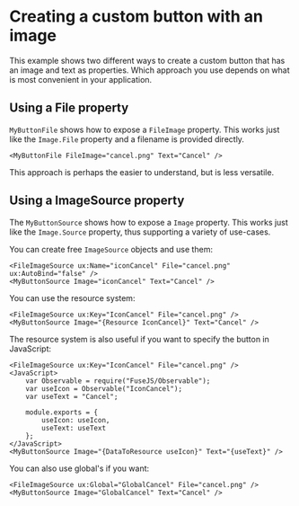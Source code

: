 # Creating a custom button with an image

This example shows two different ways to create a custom button that has an image and text as properties. Which approach you use depends on what is most convenient in your application.

## Using a File property

`MyButtonFile` shows how to expose a `FileImage` property. This works just like the `Image.File` property and a filename is provided directly.

	<MyButtonFile FileImage="cancel.png" Text="Cancel" />
	
This approach is perhaps the easier to understand, but is less versatile.
	
## Using a ImageSource property

The `MyButtonSource` shows how to expose a `Image` property. This works just like the `Image.Source` property, thus supporting a variety of use-cases.

You can create free `ImageSource` objects and use them:

	<FileImageSource ux:Name="iconCancel" File="cancel.png" ux:AutoBind="false" />
	<MyButtonSource Image="iconCancel" Text="Cancel" />
	
You can use the resource system:

	<FileImageSource ux:Key="IconCancel" File="cancel.png" />
	<MyButtonSource Image="{Resource IconCancel}" Text="Cancel" />
	
The resource system is also useful if you want to specify the button in JavaScript:

	<FileImageSource ux:Key="IconCancel" File="cancel.png" />
	<JavaScript>
		var Observable = require("FuseJS/Observable");
		var useIcon = Observable("IconCancel");
		var useText = "Cancel";

		module.exports = {
			useIcon: useIcon,
			useText: useText
		};
	</JavaScript>
	<MyButtonSource Image="{DataToResource useIcon}" Text="{useText}" />
	
You can also use global's if you want:

	<FileImageSource ux:Global="GlobalCancel" File="cancel.png" />
	<MyButtonSource Image="GlobalCancel" Text="Cancel" />
